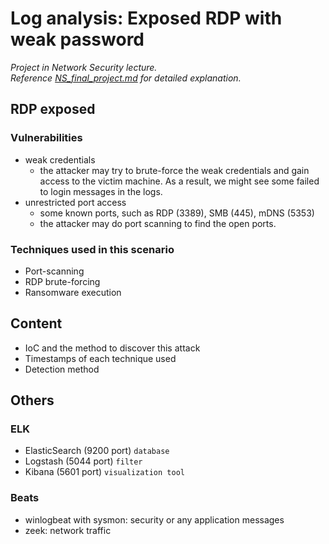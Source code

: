 <h1> Log analysis: Exposed RDP with weak password </h1>

*Project in Network Security lecture.*  
*Reference [NS_final_project.md](https://github.com/hy-qqqqq/rdp_log_analysis/blob/main/NS_final_project.md) for detailed explanation.*

<h2> RDP exposed </h2>

<h3> Vulnerabilities </h3>

* weak credentials
  * the attacker may try to brute-force the weak credentials and gain access to the victim machine. As a result, we might see some failed to login messages in the logs.
* unrestricted port access
  * some known ports, such as RDP (3389), SMB (445), mDNS (5353)
  * the attacker may do port scanning to find the open ports.

<h3> Techniques used in this scenario </h3>

* Port-scanning
* RDP brute-forcing
* Ransomware execution

<h2> Content </h2>

* IoC and the method to discover this attack
* Timestamps of each technique used
* Detection method

<h2> Others </h2>

<h3> ELK </h3>

* ElasticSearch (9200 port) `database`
* Logstash (5044 port) `filter`
* Kibana (5601 port) `visualization tool`

<h3> Beats </h3>

* winlogbeat with sysmon: security or any application messages
* zeek: network traffic
